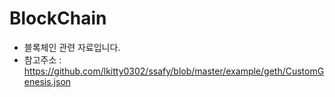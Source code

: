 # BlockChain
- 블록체인 관련 자료입니다.
- 참고주소 : https://github.com/lkitty0302/ssafy/blob/master/example/geth/CustomGenesis.json
